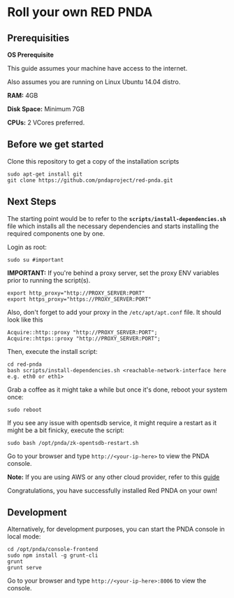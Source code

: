 # Roll your own RED PNDA

## Prerequisities

**OS Prerequisite**

This guide assumes your machine have access to the internet.

Also assumes you are running on Linux Ubuntu 14.04 distro.

**RAM:** 4GB

**Disk Space:** Minimum 7GB

**CPUs:** 2 VCores preferred.

## Before we get started

Clone this repository to get a copy of the installation scripts

	sudo apt-get install git
	git clone https://github.com/pndaproject/red-pnda.git

## Next Steps

The starting point would be to refer to the **`scripts/install-dependencies.sh`** file which installs all the necessary dependencies and starts installing the required components one by one.

Login as root:

    sudo su #important

**IMPORTANT:** If you're behind a proxy server, set the proxy ENV variables prior to running the script(s).

    export http_proxy="http://PROXY_SERVER:PORT"
    export https_proxy="https://PROXY_SERVER:PORT"
    
Also, don't forget to add your proxy in the `/etc/apt/apt.conf` file. It should look like this

    Acquire::http::proxy "http://PROXY_SERVER:PORT";
    Acquire::https::proxy "http://PROXY_SERVER:PORT";

Then, execute the install script:

	cd red-pnda
    bash scripts/install-dependencies.sh <reachable-network-interface here e.g. eth0 or eth1>

Grab a coffee as it might take a while but once it's done, reboot your system once:

    sudo reboot

If you see any issue with opentsdb service, it might require a restart as it might be a bit finicky, execute the script:

    sudo bash /opt/pnda/zk-opentsdb-restart.sh
    

Go to your browser and type `http://<your-ip-here>` to view the PNDA console.

**Note:** If you are using AWS or any other cloud provider, refer to this [guide](Connecting_on_cloud.md)

Congratulations, you have successfully installed Red PNDA on your own!


## Development

Alternatively, for development purposes, you can start the PNDA console in local mode:

    cd /opt/pnda/console-frontend
    sudo npm install -g grunt-cli
    grunt
    grunt serve

Go to your browser and type `http://<your-ip-here>:8006` to view the console.
